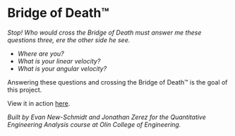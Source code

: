 # Bridge of Death™

_Stop! Who would cross the Bridge of Death must answer me these questions three, ere the other side he see._
- _Where are you?_
- _What is your linear velocity?_
- _What is your angular velocity?_

Answering these questions and crossing the Bridge of Death™ is the goal of this project.

View it in action [here](https://youtu.be/9zWqHOggKSs).

_Built by Evan New-Schmidt and Jonathan Zerez for the Quantitative Engineering Analysis course at Olin College of Engineering._
